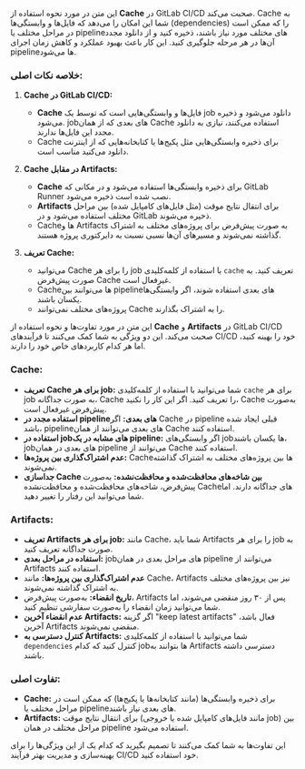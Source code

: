 این متن در مورد نحوه استفاده از **Cache** در GitLab CI/CD صحبت می‌کند. Cache به شما این امکان را می‌دهد که فایل‌ها و وابستگی‌ها (dependencies) را که ممکن است در مراحل مختلف یا pipeline‌های مختلف مورد نیاز باشند، ذخیره کنید و از دانلود مجدد آن‌ها در هر مرحله جلوگیری کنید. این کار باعث بهبود عملکرد و کاهش زمان اجرای pipeline‌ها می‌شود.

### خلاصه نکات اصلی:

1. **Cache در GitLab CI/CD:**
   - **Cache** فایل‌ها و وابستگی‌هایی است که توسط یک job دانلود می‌شود و ذخیره می‌شود. job‌های بعدی که از همان Cache استفاده می‌کنند، نیازی به دانلود مجدد این فایل‌ها ندارند.
   - Cache برای ذخیره وابستگی‌هایی مثل پکیج‌ها یا کتابخانه‌هایی که از اینترنت دانلود می‌کنید مناسب است.

2. **Cache در مقابل Artifacts:**
   - **Cache** برای ذخیره وابستگی‌ها استفاده می‌شود و در مکانی که GitLab Runner نصب شده است ذخیره می‌شود.
   - **Artifacts** برای انتقال نتایج موقت (مثل فایل‌های کامپایل شده) بین مراحل مختلف استفاده می‌شود و در GitLab ذخیره می‌شوند.
   - Cache‌ها و Artifacts به صورت پیش‌فرض برای پروژه‌های مختلف به اشتراک گذاشته نمی‌شوند و مسیرهای آن‌ها نسبی نسبت به دایرکتوری پروژه هستند.

3. **تعریف Cache:**
   - می‌توانید Cache را برای هر job با استفاده از کلمه‌کلیدی `cache` تعریف کنید. به صورت پیش‌فرض Cache غیرفعال است.
   - Cache‌ها می‌توانند بین pipeline‌های بعدی استفاده شوند، اگر وابستگی‌ها یکسان باشند.
   - پروژه‌های مختلف نمی‌توانند Cache را به اشتراک بگذارند.


این متن در مورد تفاوت‌ها و نحوه استفاده از **Cache** و **Artifacts** در GitLab CI/CD صحبت می‌کند. این دو ویژگی به شما کمک می‌کنند تا فرآیندهای CI/CD خود را بهینه کنید، اما هر کدام کاربردهای خاص خود را دارند.

### **Cache:**
- **تعریف Cache برای هر job:** شما می‌توانید با استفاده از کلمه‌کلیدی `cache` برای هر job به صورت جداگانه، Cache را تعریف کنید. اگر این کار را نکنید، Cache به‌صورت پیش‌فرض غیرفعال است.
- **استفاده مجدد در pipeline‌های بعدی:** اگر Cache در pipeline قبلی ایجاد شده باشد، pipeline‌های بعدی می‌توانند از همان Cache استفاده کنند.
- **استفاده در job‌های مشابه در یک pipeline:** اگر وابستگی‌های job‌ها یکسان باشند، job‌های بعدی در همان pipeline می‌توانند از Cache استفاده کنند.
- **عدم اشتراک‌گذاری بین پروژه‌ها:** Cache‌ها بین پروژه‌های مختلف به اشتراک گذاشته نمی‌شوند.
- **جداسازی Cache بین شاخه‌های محافظت‌شده و محافظت‌نشده:** به‌صورت پیش‌فرض، شاخه‌های محافظت‌شده و محافظت‌نشده Cache‌های جداگانه دارند. اما شما می‌توانید این رفتار را تغییر دهید.

### **Artifacts:**
- **تعریف Artifacts برای هر job:** مانند Cache، شما باید Artifacts را برای هر job به صورت جداگانه تعریف کنید.
- **استفاده در مراحل بعدی:** job‌های مراحل بعدی در همان pipeline می‌توانند از Artifacts استفاده کنند.
- **عدم اشتراک‌گذاری بین پروژه‌ها:** مانند Cache، Artifacts نیز بین پروژه‌های مختلف به اشتراک گذاشته نمی‌شوند.
- **تاریخ انقضاء:** به‌صورت پیش‌فرض، Artifacts پس از ۳۰ روز منقضی می‌شوند، اما شما می‌توانید زمان انقضاء را به‌صورت سفارشی تنظیم کنید.
- **عدم انقضاء آخرین Artifacts:** اگر گزینه "keep latest artifacts" فعال باشد، آخرین Artifacts منقضی نمی‌شوند.
- **کنترل دسترسی به Artifacts:** شما می‌توانید با استفاده از کلمه‌کلیدی `dependencies` کنترل کنید که کدام job‌ها بتوانند به Artifacts دسترسی داشته باشند.

### **تفاوت اصلی:**
- **Cache:** برای ذخیره وابستگی‌ها (مانند کتابخانه‌ها یا پکیج‌ها) که ممکن است در مراحل مختلف یا pipeline‌های بعدی نیاز باشند.
- **Artifacts:** برای انتقال نتایج موقت (مانند فایل‌های کامپایل شده یا خروجی job) بین مراحل مختلف در همان pipeline استفاده می‌شود.

این تفاوت‌ها به شما کمک می‌کنند تا تصمیم بگیرید که کدام یک از این ویژگی‌ها را برای بهینه‌سازی و مدیریت بهتر فرآیند CI/CD خود استفاده کنید.
